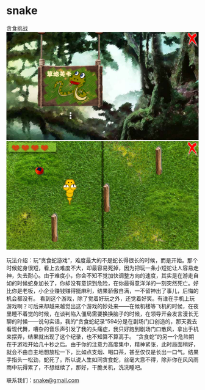 # snake
贪食挑战
<img src="https://github.com/kodking2025/snake/blob/master/1.jpg?raw=true" />
<img src="https://github.com/kodking2025/snake/blob/master/2.jpg?raw=true" />

玩法介绍：玩“贪食蛇游戏”，难度最大的不是蛇长得很长的时候，而是开始。那个时候蛇身很短，看上去难度不大，却最容易死掉，因为把玩一条小短蛇让人容易走神，失去耐心。由于难度小，你会不知不觉加快调整方向的速度，其实是在游走自如的时候蛇身加长了，你却没有意识到危险，在你最得意洋洋的一刻突然死亡。好比你是老板，小企业赚钱赚得挺麻利，结果骄傲自满，一不留神出了事儿，后悔的机会都没有。
看到这个游戏，除了觉着好玩之外，还觉着好笑。有谁在手机上玩游戏啊？可后来却越来越觉出这个游戏的妙处来——在候机楼等飞机的时候，在夜里睡不着觉的时候，在谈判陷入僵局需要换换脑子的时候，在领导开会发言漫长无聊的时候——说句实话，我的“贪食蛇纪录”594分是在剧场门口创造的，那天我去看现代舞，嘈杂的音乐声引发了我的头痛症，我只好跑到剧场门口散风，拿出手机来摆弄，结果就出现了这个纪录，也不知算不算高手。
“贪食蛇”的另一个危险期在于游戏开始几十秒之后。由于你的注意力高度集中，精神紧张，此时局面稍好，就会不由自主地想放松一下，比如点支烟、喝口茶，甚至仅仅是长出一口气。结果手指头一松劲，蛇死了。所以说人生如同贪食蛇，丝毫大意不得，除非你在风风雨雨中玩得累了，不想继续了，那好，干脆关机，洗洗睡吧。


联系我们：snake@gmail.com

